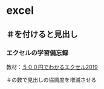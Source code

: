 # excel
## ＃を付けると見出し
### エクセルの学習備忘録

教材：[５００円でわかるエクセル2019](https://one-publishing.co.jp/books/9784651200118/)


＃の数で見出しの協調度を増減させる
